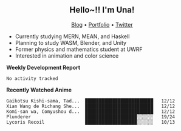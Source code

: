 <h2 align="center">
  Hello~!! I'm Una!
</h2>

<p align="center">
  <a href="https://anarchy.website/">Blog</a> &bull;
  <a href="https://una-ada.github.io/">Portfolio</a> &bull;
  <a href="https://twitter.com/xn__z7x">Twitter</a>
</p>

- Currently studying MERN, MEAN, and Haskell
- Planning to study WASM, Blender, and Unity
- Former physics and mathematics student at UWRF
- Interested in animation and color science

**Weekly Development Report**

<!--START_SECTION:waka-->

```text
No activity tracked
```

<!--END_SECTION:waka-->

**Recently Watched Anime**

<!-- RECENT-ANIME:START -->

    Gaikotsu Kishi-sama, Tad...  █████████████████████████   12/12
    Xian Wang de Richang She...  █████████████████████████   12/12
    Komi-san wa, Comyushou d...  █████████████████████████   12/12
    Plunderer                    ███████████████████░░░░░░   19/24
    Lycoris Recoil               ███████████████████░░░░░░   10/13
<!-- RECENT-ANIME:END -->
